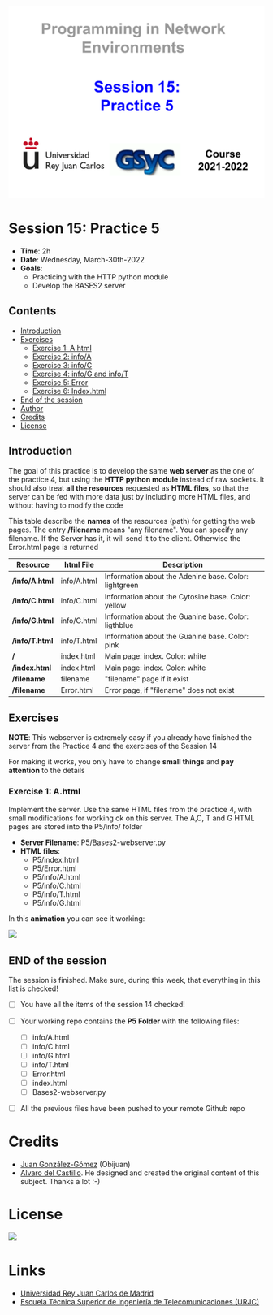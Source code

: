 ![](https://github.com/davidrol6/2021-2022-PNE/raw/master/s15-http-module-2/Cover/Cover.png)

# Session 15: Practice 5

* **Time**: 2h
* **Date**: Wednesday, March-30th-2022
* **Goals**:
  * Practicing with the HTTP python module
  * Develop the BASES2 server

## Contents

* [Introduction](#introduction)  
* [Exercises](#exercises)  
  * [Exercise 1: A.html](#exercise-1-ahtml)
  * [Exercise 2: info/A](#exercise-2-infoa)  
  * [Exercise 3: info/C](#exercise-3-infoc)  
  * [Exercise 4: info/G and info/T](#exercise-4-infog-and-infot)  
  * [Exercise 5: Error](#exercise-5-error)  
  * [Exercise 6: Index.html](#exercise-6-indexhtml)
* [End of the session](#end-of-the-session)
* [Author](#author)
* [Credits](#credits)
* [License](#license) 

## Introduction

The goal of this practice is to develop the same **web server** as the one of the practice 4, but using the **HTTP python module** instead of raw sockets. It should also treat **all the resources** requested as **HTML files**, so that the server can be fed with more data just by including more HTML files, and without having to modify the code 

This table describe the **names** of the resources (path) for getting the web pages. The entry **/filename** means "any filename". You can specify any filename. If the Server has it, it will send it to the client. Otherwise the Error.html page is returned

| Resource          | html File | Description |
|-------------------|-----------|-------------|
| **/info/A.html**  | info/A.html    |  Information about the Adenine base. Color: lightgreen |
| **/info/C.html**  | info/C.html    |  Information about the Cytosine base. Color: yellow |
| **/info/G.html**  | info/G.html    |  Information about the Guanine base. Color: ligthblue |
| **/info/T.html**  | info/T.html    |  Information about the Guanine base. Color: pink |
| **/**             | index.html|  Main page: index. Color: white |
| **/index.html**   | index.html|  Main page: index. Color: white |
| **/filename**     | filename  |  "filename" page if it exist |
| **/filename**     | Error.html|  Error page, if "filename" does not exist |

## Exercises

**NOTE**: This webserver is extremely easy if you already have finished the server from the Practice 4 and the exercises of the Session 14

For making it works, you only have to change **small things** and **pay attention** to the details 

### Exercise 1: A.html

Implement the server. Use the same HTML files from the practice 4, with small modifications for working ok on this server. The A,C, T and G HTML pages are stored into the P5/info/ folder

* **Server Filename**: P5/Bases2-webserver.py
* **HTML files**: 
  * P5/index.html
  * P5/Error.html
  * P5/info/A.html
  * P5/info/C.html
  * P5/info/T.html
  * P5/info/G.html

In this **animation** you can see it working:

![](https://github.com/myTeachingURJC/2019-2020-PNE/raw/master/s15-http-module-2/exercise-01.gif)

## END of the session

The session is finished. Make sure, during this week, that everything in this list is checked!

* [ ] You have all the items of the session 14 checked!
* [ ] Your working repo contains the **P5 Folder** with the following files:
  * [ ] info/A.html
  * [ ] info/C.html
  * [ ] info/G.html
  * [ ] info/T.html
  * [ ] Error.html
  * [ ] index.html
  * [ ] Bases2-webserver.py
* [ ] All the previous files have been pushed to your remote Github repo


# Credits
* [Juan González-Gómez](https://github.com/Obijuan) (Obijuan)
* [Alvaro del Castillo](https://github.com/acs). He designed and created the original content of this subject. Thanks a lot :-)

# License

![](https://github.com/Obijuan/digital-electronics-with-open-FPGAs-tutorial/raw/master/wiki/portada/attribution-share-alike-creative-commons-license.png)

# Links

* [Universidad Rey Juan Carlos de Madrid](https://www.urjc.es/)
* [Escuela Técnica Superior de Ingeniería de Telecomunicaciones (URJC)](https://www.urjc.es/universidad/facultades/escuela-tecnica-superior-de-ingenieria-de-las-telecomunicaciones/content/etsit-escuela-tecnica-superior-de-ingenieria-de-telecomunicacion)